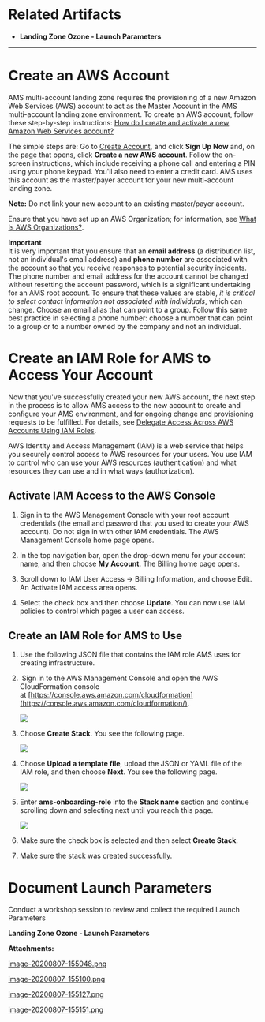 Related Artifacts
=================

*   **Landing Zone Ozone - Launch Parameters**
    

* * *

Create an AWS Account
=====================

AMS multi-account landing zone requires the provisioning of a new Amazon Web Services (AWS) account to act as the Master Account in the AMS multi-account landing zone environment. To create an AWS account, follow these step-by-step instructions: [How do I create and activate a new Amazon Web Services account?](http://aws.amazon.com/premiumsupport/knowledge-center/create-and-activate-aws-account/)

The simple steps are: Go to [Create Account](https://aws.amazon.com/resources/create-account/), and click **Sign Up Now** and, on the page that opens, click **Create a new AWS account**. Follow the on-screen instructions, which include receiving a phone call and entering a PIN using your phone keypad. You'll also need to enter a credit card. AMS uses this account as the master/payer account for your new multi-account landing zone.

**Note:** Do not link your new account to an existing master/payer account.

Ensure that you have set up an AWS Organization; for information, see [What Is AWS Organizations?](https://docs.aws.amazon.com/organizations/latest/userguide/orgs_introduction.html).

**Important**  
It is very important that you ensure that an **email address** (a distribution list, not an individual's email address) and **phone number** are associated with the account so that you receive responses to potential security incidents. The phone number and email address for the account cannot be changed without resetting the account password, which is a significant undertaking for an AMS root account. To ensure that these values are stable, _it is critical to select contact information not associated with individuals_, which can change. Choose an email alias that can point to a group. Follow this same best practice in selecting a phone number: choose a number that can point to a group or to a number owned by the company and not an individual. 

Create an IAM Role for AMS to Access Your Account
=================================================

Now that you've successfully created your new AWS account, the next step in the process is to allow AMS access to the new account to create and configure your AMS environment, and for ongoing change and provisioning requests to be fulfilled. For details, see [Delegate Access Across AWS Accounts Using IAM Roles](https://docs.aws.amazon.com/IAM/latest/UserGuide/tutorial_cross-account-with-roles.html).

AWS Identity and Access Management (IAM) is a web service that helps you securely control access to AWS resources for your users. You use IAM to control who can use your AWS resources (authentication) and what resources they can use and in what ways (authorization).

Activate IAM Access to the AWS Console
--------------------------------------

1.  Sign in to the AWS Management Console with your root account credentials (the email and password that you used to create your AWS account). Do not sign in with other IAM credentials. The AWS Management Console home page opens.
    
2.  In the top navigation bar, open the drop-down menu for your account name, and then choose **My Account**. The Billing home page opens.
    
3.  Scroll down to IAM User Access -> Billing Information, and choose Edit. An Activate IAM access area opens.
    
4.  Select the check box and then choose **Update**. You can now use IAM policies to control which pages a user can access.
    

Create an IAM Role for AMS to Use
---------------------------------

1.  Use the following JSON file that contains the IAM role AMS uses for creating infrastructure.
    
2.   Sign in to the AWS Management Console and open the AWS CloudFormation console at [https://console.aws.amazon.com/cloudformation](https://console.aws.amazon.com/cloudformation/).
    
     ![](/.attachments/DK-LandingZone-ControlTower/image-20200807-155048.png)
    
3.  Choose **Create Stack**. You see the following page.
    
     ![](/.attachments/DK-LandingZone-ControlTower/image-20200807-155100.png)
    
4.  Choose **Upload a template file**, upload the JSON or YAML file of the IAM role, and then choose **Next**. You see the following page.
    
     ![](/.attachments/DK-LandingZone-ControlTower/image-20200807-155127.png)
    
5.  Enter **ams-onboarding-role** into the **Stack name** section and continue scrolling down and selecting next until you reach this page.
    
     ![](/.attachments/DK-LandingZone-ControlTower/image-20200807-155151.png)
    
6.  Make sure the check box is selected and then select **Create Stack**.
    
7.  Make sure the stack was created successfully.
    

Document Launch Parameters
==========================

Conduct a workshop session to review and collect the required Launch Parameters

**Landing Zone Ozone - Launch Parameters**

 **Attachments:** 


[image-20200807-155048.png](/.attachments/DK-LandingZone-ControlTower/image-20200807-155048.png)

[image-20200807-155100.png](/.attachments/DK-LandingZone-ControlTower/image-20200807-155100.png)

[image-20200807-155127.png](/.attachments/DK-LandingZone-ControlTower/image-20200807-155127.png)

[image-20200807-155151.png](/.attachments/DK-LandingZone-ControlTower/image-20200807-155151.png)

